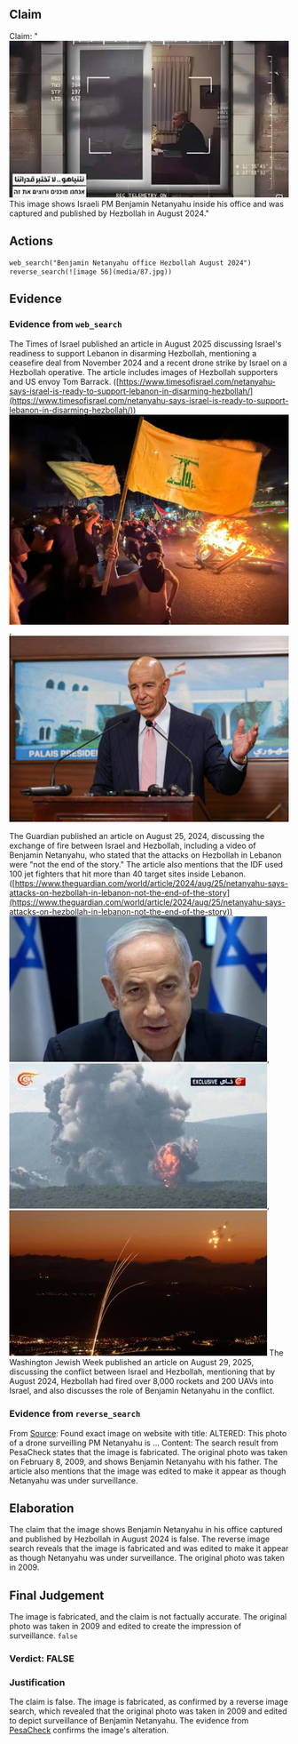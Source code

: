 ## Claim
Claim: "![image 56](media/87.jpg) This image shows Israeli PM Benjamin Netanyahu inside his office and was captured and published by Hezbollah in August 2024."

## Actions
```
web_search("Benjamin Netanyahu office Hezbollah August 2024")
reverse_search(![image 56](media/87.jpg))
```

## Evidence
### Evidence from `web_search`
The Times of Israel published an article in August 2025 discussing Israel's readiness to support Lebanon in disarming Hezbollah, mentioning a ceasefire deal from November 2024 and a recent drone strike by Israel on a Hezbollah operative. The article includes images of Hezbollah supporters and US envoy Tom Barrack. ([https://www.timesofisrael.com/netanyahu-says-israel-is-ready-to-support-lebanon-in-disarming-hezbollah/](https://www.timesofisrael.com/netanyahu-says-israel-is-ready-to-support-lebanon-in-disarming-hezbollah/)) ![image 6710](media/2025-08-29_20-05-1756497906-645168.jpg), ![image 6709](media/2025-08-29_20-05-1756497905-838597.jpg)

The Guardian published an article on August 25, 2024, discussing the exchange of fire between Israel and Hezbollah, including a video of Benjamin Netanyahu, who stated that the attacks on Hezbollah in Lebanon were "not the end of the story." The article also mentions that the IDF used 100 jet fighters that hit more than 40 target sites inside Lebanon. ([https://www.theguardian.com/world/article/2024/aug/25/netanyahu-says-attacks-on-hezbollah-in-lebanon-not-the-end-of-the-story](https://www.theguardian.com/world/article/2024/aug/25/netanyahu-says-attacks-on-hezbollah-in-lebanon-not-the-end-of-the-story)) ![image 6712](media/2025-08-29_20-05-1756497912-551024.jpg), ![image 6715](media/2025-08-29_20-05-1756497915-205961.jpg), ![image 6714](media/2025-08-29_20-05-1756497914-520663.jpg) The Washington Jewish Week published an article on August 29, 2025, discussing the conflict between Israel and Hezbollah, mentioning that by August 2024, Hezbollah had fired over 8,000 rockets and 200 UAVs into Israel, and also discusses the role of Benjamin Netanyahu in the conflict.


### Evidence from `reverse_search`
From [Source](https://pesacheck.org/altered-this-photo-of-a-drone-surveilling-pm-netanyahu-is-fabricated-396f43e817da): Found exact image on website with title: ALTERED: This photo of a drone surveilling PM Netanyahu is ...
Content: The search result from PesaCheck states that the image is fabricated. The original photo was taken on February 8, 2009, and shows Benjamin Netanyahu with his father. The article also mentions that the image was edited to make it appear as though Netanyahu was under surveillance.


## Elaboration
The claim that the image shows Benjamin Netanyahu in his office captured and published by Hezbollah in August 2024 is false. The reverse image search reveals that the image is fabricated and was edited to make it appear as though Netanyahu was under surveillance. The original photo was taken in 2009.


## Final Judgement
The image is fabricated, and the claim is not factually accurate. The original photo was taken in 2009 and edited to create the impression of surveillance. `false`

### Verdict: FALSE

### Justification
The claim is false. The image is fabricated, as confirmed by a reverse image search, which revealed that the original photo was taken in 2009 and edited to depict surveillance of Benjamin Netanyahu. The evidence from [PesaCheck](https://pesacheck.org/altered-this-photo-of-a-drone-surveilling-pm-netanyahu-is-fabricated-396f43e817da) confirms the image's alteration.
